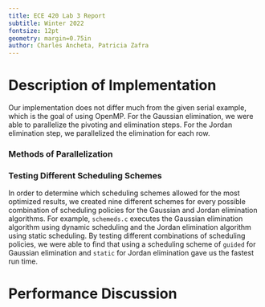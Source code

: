 ```yaml
---
title: ECE 420 Lab 3 Report
subtitle: Winter 2022
fontsize: 12pt
geometry: margin=0.75in
author: Charles Ancheta, Patricia Zafra
---
```


# Description of Implementation

Our implementation does not differ much from the given serial example, which is the goal of using OpenMP. For the Gaussian elimination, we were able to parallelize the pivoting and elimination steps. For the Jordan elimination step, we parallelized the elimination for each row.

### Methods of Parallelization

### Testing Different Scheduling Schemes

In order to determine which scheduling schemes allowed for the most optimized results, we created nine different schemes for every possible combination of scheduling policies for the Gaussian and Jordan elimination algorithms.
For example, `schemeds.c` executes the Gaussian elimination algorithm using dynamic scheduling and the Jordan elimination algorithm using static scheduling.
By testing different combinations of scheduling policies, we were able to find that using a scheduling scheme of `guided` for Gaussian elimination and `static` for Jordan elimination gave us the fastest run time.

# Performance Discussion
